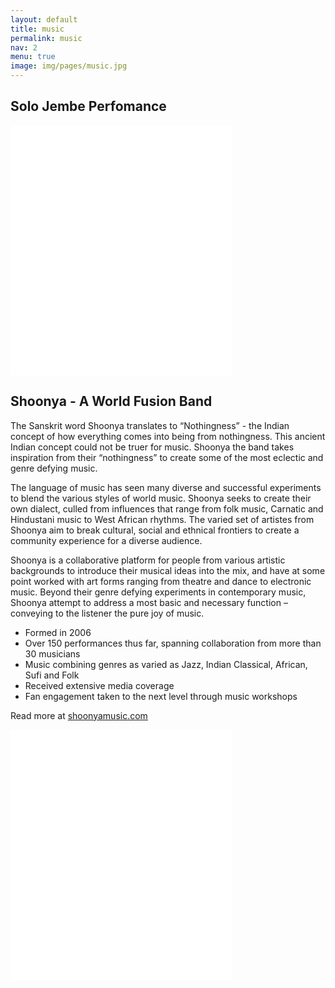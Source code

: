 ```yaml
---
layout: default
title: music
permalink: music
nav: 2
menu: true
image: img/pages/music.jpg
---
```


## Solo Jembe Perfomance 

<p>
<iframe width="355" height="200" src="//www.youtube.com/embed/-l-PwNyDwdU?" frameborder="0" 
allowfullscreen=""></iframe>
<iframe width="355" height="200" src="//www.youtube.com/embed/_2GNdpL9H7g?rel=0" frameborder="0" allowfullscreen=""></iframe>
</p>


## Shoonya - A World Fusion Band

The Sanskrit word Shoonya translates to “Nothingness” - the Indian concept of how everything comes into being from nothingness. This ancient Indian concept could not be truer for music. Shoonya the band takes inspiration from their “nothingness” to create some of the most eclectic and genre defying music.

The language of music has seen many diverse and successful experiments to blend the various styles of world music. Shoonya seeks to create their own dialect, culled from influences that range from folk music, Carnatic and Hindustani music to West African rhythms. The varied set of artistes from Shoonya aim to break cultural, social and ethnical frontiers to create a community experience for a diverse audience.

Shoonya is a collaborative platform for people from various artistic backgrounds to introduce their musical ideas into the mix, and have at some point worked with art forms ranging from theatre and dance to electronic music. Beyond their genre defying experiments in contemporary music, Shoonya attempt to address a most basic and necessary function – conveying to the listener the pure joy of music.

*   Formed in 2006
*   Over 150 performances thus far, spanning collaboration from more than 30 musicians
*   Music combining genres as varied as Jazz, Indian Classical, African, Sufi and Folk
*   Received extensive media coverage
*   Fan engagement taken to the next level through music workshops

Read more at [shoonyamusic.com](http://shoonyamusic.com)

<p>
<iframe width="355" height="200" src="//www.youtube.com/embed/MUEQVUR40Jc?rel=0" frameborder="0" allowfullscreen=""></iframe>
<iframe width="355" height="200" src="//www.youtube.com/embed/hRWhq2MLzo4?rel=0" frameborder="0" allowfullscreen=""></iframe>
<p>